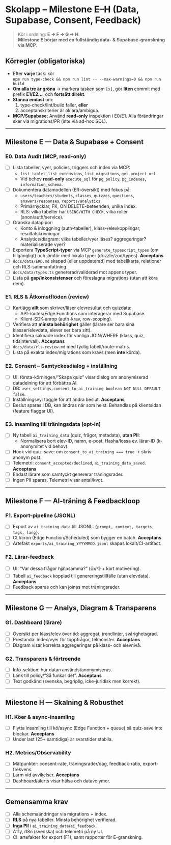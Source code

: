 # Skolapp – Milestone E–H (Data, Supabase, Consent, Feedback)

> Kör i ordning: **E → F → G → H**.  
> **Milestone E börjar med en fullständig data- & Supabase-granskning via MCP**.

## Körregler (obligatoriska)
- Efter **varje** task: kör  
  `npm run type-check && npm run lint -- --max-warnings=0 && npm run build`
- **Om alla tre är gröna** → markera tasken som `[x]`, gör **liten** commit med prefix **E1/E2…**, och **fortsätt direkt**.
- **Stanna endast** om:
  1) type-check/lint/build faller, **eller**
  2) acceptanskriterier är oklara/ambigua.
- **MCP/Supabase**: Använd **read-only** inspektion i E0/E1. Alla förändringar sker via migrations/PR (inte via ad-hoc SQL).

---

## Milestone E — Data & Supabase + Consent

### E0. Data Audit (MCP, read-only)
- [ ] Lista tabeller, vyer, policies, triggers och index via MCP:
  - `list_tables`, `list_extensions`, `list_migrations`, `get_project_url`
  - Vid behov **read-only** `execute_sql` för `pg_policy`, `pg_indexes`, `information_schema`.
- [ ] Dokumentera datamodellen (ER-översikt) med fokus på:
  - `users/teachers/students`, `classes`, `quizzes`, `questions`, `answers/responses`, `reports/analytics`.
  - Primärnycklar, FK, ON DELETE-beteenden, unika index.
  - RLS: vilka tabeller har `USING/WITH CHECK`, vilka roller (anon/auth/service).
- [ ] Granska datapipor:
  - Konto & inloggning (auth-tabeller), klass-/elevkopplingar, resultatskrivningar.
  - Analytics/diagram: vilka tabeller/vyer läses? aggregeringar? materialiserade vyer?
- [ ] Exportera **TypeScript-typer** via MCP `generate_typescript_types` (om tillgängligt) och jämför med lokala typer (drizzle/zod/types).
**Acceptans**
- [ ] `docs/data/ERD.md` skapad (eller uppdaterad) med tabellkarta, relationer och RLS-sammanfattning.
- [ ] `docs/data/types.ts` genererad/validerad mot appens typer.
- [ ] Lista på **gap/inkonsistenser** och föreslagna migrations (utan att köra dem).

### E1. RLS & Åtkomstflöden (review)
- [ ] Kartlägg **allt** som skriver/läser elevresultat och quizdata:
  - API-routes/Edge Functions som interagerar med Supabase.
  - Klient-SDK-anrop (auth-krav, row-scoping).
- [ ] Verifiera att **minsta behörighet** gäller (lärare ser bara sina klasser/elevdata, elever ser bara sitt).
- [ ] Identifiera saknade index för vanliga JOIN/WHERE (klass, quiz, tidsintervall).
**Acceptans**
- [ ] `docs/data/rls-review.md` med tydlig tabell/route-matris.
- [ ] Lista på exakta index/migrations som krävs (men **inte** körda).

### E2. Consent – Samtyckesdialog + inställning
- [ ] UI: första-körningen/”Skapa quiz” visar dialog om anonymiserad datadelning för att förbättra AI.
- [ ] DB: `user_settings.consent_to_ai_training boolean NOT NULL DEFAULT false`.
- [ ] Inställningsvy: toggle för att ändra beslut.
**Acceptans**
- [ ] Beslut sparas i DB, kan ändras när som helst. Behandlas på klientsidan (feature flaggar UI).

### E3. Insamling till träningsdata (opt-in)
- [ ] Ny tabell `ai_training_data` (quiz, frågor, metadata), **utan PII**:
  - Normalisera bort elev-ID, namn, e-post. Hasha/lossa ev. lärar-ID (k-anonymitet vid behov).
- [ ] Hook vid quiz-save: om `consent_to_ai_training === true` → skriv anonym post.
- [ ] Telemetri: `consent_accepted/declined`, `ai_training_data_saved`.
**Acceptans**
- [ ] Endast lärare som samtyckt genererar träningsrader.
- [ ] Ingen PII sparas. Telemetri visar antal/kvot.

---

## Milestone F — AI-träning & Feedbackloop

### F1. Export-pipeline (JSONL)
- [ ] Export av `ai_training_data` till JSONL: `{prompt, context, targets, tags, lang}`.
- [ ] CLI/cron (Edge Function/Scheduled) som bygger en batch.
**Acceptans**
- [ ] Artefakt `exports/ai_training_YYYYMMDD.jsonl` skapas lokalt/CI-artifact.

### F2. Lärar-feedback
- [ ] UI: “Var dessa frågor hjälpsamma?” (👍/👎 + kort motivering).
- [ ] Tabell `ai_feedback` kopplad till genereringstillfälle (utan elevdata).
**Acceptans**
- [ ] Feedback sparas och kan joinas mot träningsrader.

---

## Milestone G — Analys, Diagram & Transparens

### G1. Dashboard (lärare)
- [ ] Översikt per klass/elev över tid: aggregat, trendlinjer, svårighetsgrad.
- [ ] Prestanda: index/vyer för toppfrågor, felmönster.
**Acceptans**
- [ ] Diagram visar korrekta aggregeringar på klass- och elevnivå.

### G2. Transparens & förtroende
- [ ] Info-sektion: hur datan används/anonymiseras.
- [ ] Länk till policy/”Så funkar det”.
**Acceptans**
- [ ] Text godkänd (svenska, begriplig, icke-juridisk men korrekt).

---

## Milestone H — Skalning & Robusthet

### H1. Köer & async-insamling
- [ ] Flytta insamling till kö/async (Edge Function + queue) så quiz-save inte blockar.
**Acceptans**
- [ ] Under last (25+ samtidiga) är svarstider stabila.

### H2. Metrics/Observability
- [ ] Mätpunkter: consent-rate, träningsrader/dag, feedback-ratio, export-frekvens.
- [ ] Larm vid avvikelser.
**Acceptans**
- [ ] Dashboard/alerts visar hälsa och datavolymer.

---

## Gemensamma krav
- [ ] Alla schemaändringar via migrations + index.
- [ ] **RLS** på nya tabeller. Minsta behörighet verifierad.
- [ ] **Inga PII** i `ai_training_data`/`ai_feedback`.
- [ ] A11y, i18n (svenska) och telemetri på ny UI.
- [ ] CI: artefakter för export (F1), samt rapporter för E-granskning.

